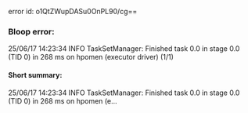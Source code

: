 error id: o1QtZWupDASu0OnPL90/cg==
### Bloop error:

25/06/17 14:23:34 INFO TaskSetManager: Finished task 0.0 in stage 0.0 (TID 0) in 268 ms on hpomen (executor driver) (1/1)
#### Short summary: 

25/06/17 14:23:34 INFO TaskSetManager: Finished task 0.0 in stage 0.0 (TID 0) in 268 ms on hpomen (e...